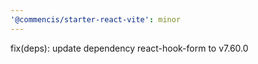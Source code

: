 ```yaml
---
'@commencis/starter-react-vite': minor
---
```


fix(deps): update dependency react-hook-form to v7.60.0
